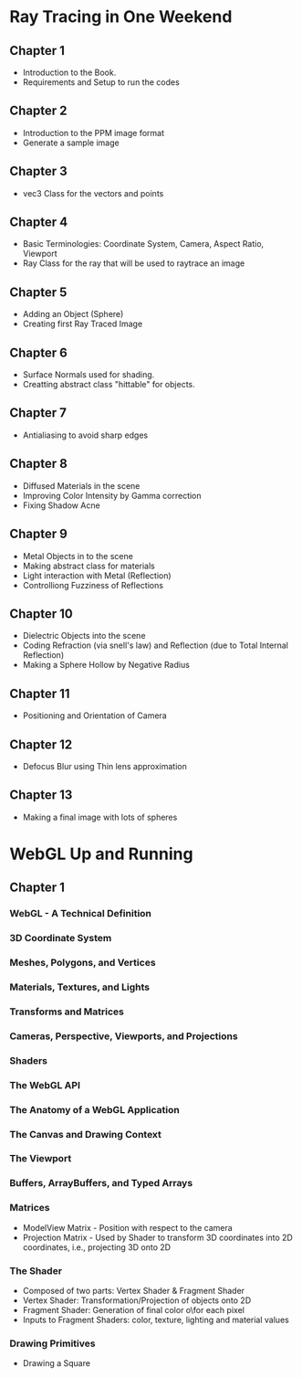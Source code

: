 # Ray Tracing in One Weekend
## Chapter 1
- Introduction to the Book.
- Requirements and Setup to run the codes 
## Chapter 2
- Introduction to the PPM image format
- Generate a sample image
## Chapter 3
- vec3 Class for the vectors and points
## Chapter 4
- Basic Terminologies: Coordinate System, Camera, Aspect Ratio, Viewport
- Ray Class for the ray that will be used to raytrace an image
## Chapter 5
- Adding an Object (Sphere)
- Creating first Ray Traced Image
## Chapter 6
- Surface Normals used for shading.
- Creatting abstract class "hittable" for objects.
## Chapter 7
- Antialiasing to avoid sharp edges
## Chapter 8
- Diffused Materials in the scene
- Improving Color Intensity by Gamma correction
- Fixing Shadow Acne
## Chapter 9
- Metal Objects in to the scene
- Making abstract class for materials
- Light interaction with Metal (Reflection)
- Controlliong Fuzziness of Reflections
## Chapter 10
- Dielectric Objects into the scene
- Coding Refraction (via snell's law) and Reflection (due to Total Internal Reflection)
- Making a Sphere Hollow by Negative Radius
## Chapter 11
- Positioning and Orientation of Camera
## Chapter 12
- Defocus Blur using Thin lens approximation
## Chapter 13
- Making a final image with lots of spheres

# WebGL Up and Running
## Chapter 1
### WebGL - A Technical Definition
### 3D Coordinate System
### Meshes, Polygons, and Vertices
### Materials, Textures, and Lights
### Transforms and Matrices
### Cameras, Perspective, Viewports, and Projections
### Shaders
### The WebGL API
### The Anatomy of a WebGL Application
### The Canvas and Drawing Context
### The Viewport
### Buffers, ArrayBuffers, and Typed Arrays
### Matrices
- ModelView Matrix - Position with respect to the camera
- Projection Matrix - Used by Shader to transform 3D coordinates into 2D coordinates, i.e., projecting 3D onto 2D
### The Shader
- Composed of two parts: Vertex Shader & Fragment Shader
- Vertex Shader: Transformation/Projection of objects onto 2D
- Fragment Shader: Generation of final color o\for each pixel
- Inputs to Fragment Shaders: color, texture, lighting and material values
### Drawing Primitives
- Drawing a Square

